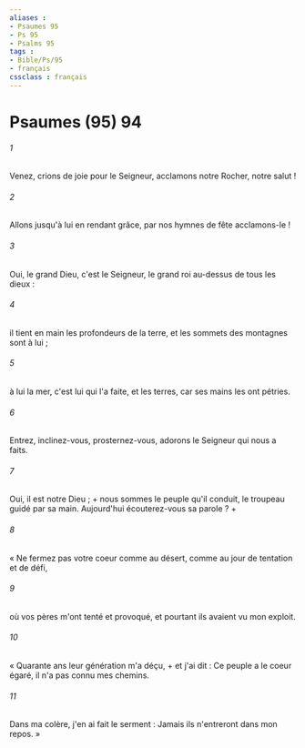 ```yaml
---
aliases : 
- Psaumes 95
- Ps 95
- Psalms 95
tags : 
- Bible/Ps/95
- français
cssclass : français
---
```


# Psaumes (95) 94

###### 1
Venez, crions de joie pour le Seigneur, acclamons notre Rocher, notre salut !
###### 2
Allons jusqu'à lui en rendant grâce, par nos hymnes de fête acclamons-le !
###### 3
Oui, le grand Dieu, c'est le Seigneur, le grand roi au-dessus de tous les dieux :
###### 4
il tient en main les profondeurs de la terre, et les sommets des montagnes sont à lui ;
###### 5
à lui la mer, c'est lui qui l'a faite, et les terres, car ses mains les ont pétries.
###### 6
Entrez, inclinez-vous, prosternez-vous, adorons le Seigneur qui nous a faits.
###### 7
Oui, il est notre Dieu ; + nous sommes le peuple qu'il conduit, le troupeau guidé par sa main. Aujourd'hui écouterez-vous sa parole ? +
###### 8
« Ne fermez pas votre coeur comme au désert, comme au jour de tentation et de défi,
###### 9
où vos pères m'ont tenté et provoqué, et pourtant ils avaient vu mon exploit.
###### 10
« Quarante ans leur génération m'a déçu, + et j'ai dit : Ce peuple a le coeur égaré, il n'a pas connu mes chemins.
###### 11
Dans ma colère, j'en ai fait le serment : Jamais ils n'entreront dans mon repos. »
